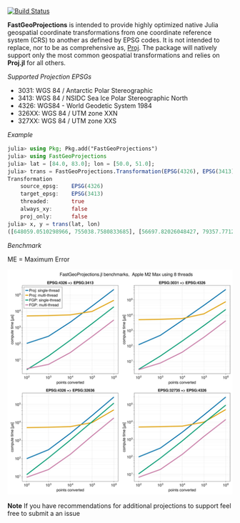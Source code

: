 [![Build Status](https://github.com/alex-s-gardner/FastGeoProjections.jl/actions/workflows/CI.yml/badge.svg?branch=main)](https://github.com/alex-s-gardner/FastGeoProjections.jl/actions/workflows/CI.yml?query=branch%3Amain)

**FastGeoProjections** is intended to provide highly optimized native Julia geospatial coordinate transformations from one coordinate reference system (CRS) to another as defined by EPSG codes. It is not intended to replace, nor to be as comprehensive as, [Proj](https://github.com/JuliaGeo/Proj.jl). The package will natively support only the most common geospatial transformations and relies on **Proj.jl** for all others.

*Supported Projection EPSGs*
- 3031:     WGS 84 / Antarctic Polar Stereographic
- 3413:     WGS 84 / NSIDC Sea Ice Polar Stereographic North
- 4326:     WGS84 - World Geodetic System 1984
- 326XX:    WGS 84 / UTM zone XXN
- 327XX:    WGS 84 / UTM zone XXS

*Example*
```julia
julia> using Pkg; Pkg.add("FastGeoProjections")
julia> using FastGeoProjections
julia> lat = [84.0, 83.0]; lon = [50.0, 51.0];
julia> trans = FastGeoProjections.Transformation(EPSG(4326), EPSG(3413))
Transformation
    source_epsg:    EPSG(4326)
    target_epsg:    EPSG(3413)
    threaded:       true
    always_xy:      false
    proj_only:      false
julia> x, y = trans(lat, lon)
([648059.0510298966, 755038.7580833685], [56697.82026048427, 79357.77126429843])
```

*Benchmark*

ME = Maximum Error

![benchmark](benchmark/benchmark.jpg)

**Note**
If you have recommendations for additional projections to support feel free to submit a an issue